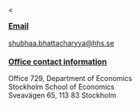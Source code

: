 
<<div style="margin-bottom: 20px;">
    <p style="font-weight: bold; text-decoration: underline; font-size: 1.1em;">Email</p>
    <p>
        <a href="mailto:shubhaa.bhattacharyya@hhs.se" style="color: #0066cc; text-decoration: none;">shubhaa.bhattacharyya@hhs.se</a>
    </p>
</div>

<div style="margin-bottom: 20px;">
    <p style="font-weight: bold; text-decoration: underline; font-size: 1.1em;">Office contact information</p>
    <p>
        Office 729, Department of Economics<br>
        Stockholm School of Economics<br>
        Sveavägen 65, 113 83 Stockholm
    </p>
</div>



